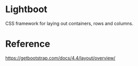 # Lightboot

CSS framework for laying out containers, rows and columns.

# Reference

https://getbootstrap.com/docs/4.4/layout/overview/
